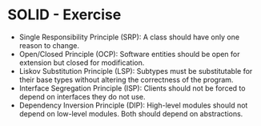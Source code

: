 # SOLID - Exercise

* Single Responsibility Principle (SRP): A class should have only one reason to change.
* Open/Closed Principle (OCP): Software entities should be open for extension but closed for modification.
* Liskov Substitution Principle (LSP): Subtypes must be substitutable for their base types without altering the correctness of the program.
* Interface Segregation Principle (ISP): Clients should not be forced to depend on interfaces they do not use.
* Dependency Inversion Principle (DIP): High-level modules should not depend on low-level modules. Both should depend on abstractions.
